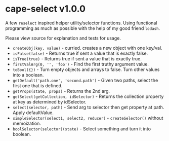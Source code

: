 # cape-select v1.0.0

A few `reselect` inspired helper utility/selector functions. Using functional programming as much as possible with the help of my good friend `lodash`.

Please view source for explanation and tests for usage.

- `createObj(key, value)` - curried. creates a new object with one key/val.
- `isFalse(false)` - Returns true if sent a value that is exactly false.
- `isTrue(true)` - Returns true if sent a value that is exactly true.
- `firstValArg(0, '', 'foo')` - Find the first truthy argument value.
- `toBool({})` - Turn empty objects and arrays to false. Turn other values into a boolean.
- `getDefault('path.one', 'second.path')` - Given two paths, select the first one that is defined.
- `getProps(state, props)` - Returns the 2nd arg.
- `getSelect(getCollection, idSelector)` - Returns the collection property at key as determined by idSelector.
- `select(selector, path)` - Send arg to selector then get property at path. Apply defaultValue.
- `simpleSelector(select1, select2, reducer)` - `createSelector()` without memoization.
- `boolSelector(selector)(state)` - Select something and turn it into boolean.

